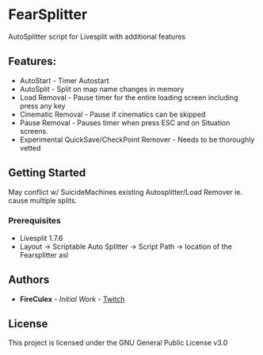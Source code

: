 # FearSplitter
AutoSplitter script for Livesplit with additional features

## Features:
* AutoStart - Timer Autostart
* AutoSplit - Split on map name changes in memory
* Load Removal - Pause timer for the entire loading screen including press any key
* Cinematic Removal - Pause if cinematics can be skipped
* Pause Removal - Pauses timer when press ESC and on Situation screens.
* Experimental QuickSave/CheckPoint Remover - Needs to be thoroughly vetted

## Getting Started
May conflict w/ SuicideMachines existing Autosplitter/Load Remover ie. cause multiple splits. 

### Prerequisites
* Livesplit 1.7.6
* Layout -> Scriptable Auto Splitter -> Script Path -> location of the Fearsplitter asl

## Authors

* **FireCulex** - *Initial Work*  - [Twitch](http://twitch.tv/fireculex)

## License

This project is licensed under the GNU General Public License v3.0
